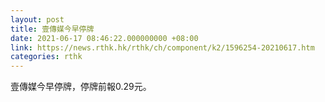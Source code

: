 ```yaml
---
layout: post
title: 壹傳媒今早停牌
date: 2021-06-17 08:46:22.000000000 +08:00
link: https://news.rthk.hk/rthk/ch/component/k2/1596254-20210617.htm
categories: rthk
---
```


壹傳媒今早停牌，停牌前報0.29元。
